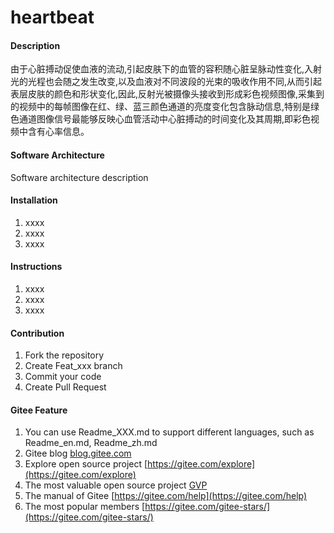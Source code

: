 # heartbeat

#### Description
由于心脏搏动促使血液的流动,引起皮肤下的血管的容积随心脏呈脉动性变化,入射光的光程也会随之发生改变,以及血液对不同波段的光束的吸收作用不同,从而引起表层皮肤的颜色和形状变化,因此,反射光被摄像头接收到形成彩色视频图像,采集到的视频中的每帧图像在红、绿、蓝三颜色通道的亮度变化包含脉动信息,特别是绿色通道图像信号最能够反映心血管活动中心脏搏动的时间变化及其周期,即彩色视频中含有心率信息。

#### Software Architecture
Software architecture description

#### Installation

1.  xxxx
2.  xxxx
3.  xxxx

#### Instructions

1.  xxxx
2.  xxxx
3.  xxxx

#### Contribution

1.  Fork the repository
2.  Create Feat_xxx branch
3.  Commit your code
4.  Create Pull Request


#### Gitee Feature

1.  You can use Readme\_XXX.md to support different languages, such as Readme\_en.md, Readme\_zh.md
2.  Gitee blog [blog.gitee.com](https://blog.gitee.com)
3.  Explore open source project [https://gitee.com/explore](https://gitee.com/explore)
4.  The most valuable open source project [GVP](https://gitee.com/gvp)
5.  The manual of Gitee [https://gitee.com/help](https://gitee.com/help)
6.  The most popular members  [https://gitee.com/gitee-stars/](https://gitee.com/gitee-stars/)
